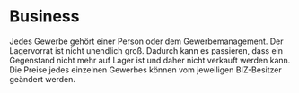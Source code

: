 # Business

Jedes Gewerbe gehört einer Person oder dem Gewerbemanagement. Der Lagervorrat ist nicht unendlich groß. Dadurch kann es passieren, dass ein Gegenstand nicht mehr auf Lager ist und daher nicht verkauft werden kann. Die Preise jedes einzelnen Gewerbes können vom jeweiligen BIZ-Besitzer geändert werden.
